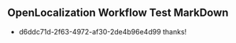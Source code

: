 ## OpenLocalization Workflow Test MarkDown

* d6ddc71d-2f63-4972-af30-2de4b96e4d99 
thanks!



<!--HONumber=Jan16_HO4-->

